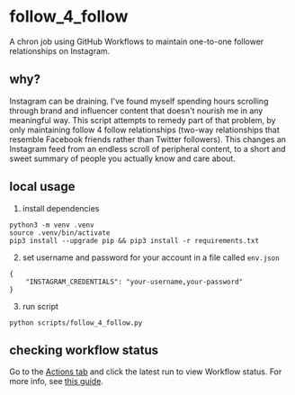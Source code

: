 # follow_4_follow
A chron job using GitHub Workflows to maintain one-to-one follower relationships on Instagram.

## why?
Instagram can be draining. I've found myself spending hours scrolling through brand and influencer content that doesn't nourish me in any meaningful way. This script attempts to remedy part of that problem, by only maintaining follow 4 follow relationships (two-way relationships that resemble Facebook friends rather than Twitter followers). This changes an Instagram feed from an endless scroll of peripheral content, to a short and sweet summary of people you actually know and care about.

## local usage
1. install dependencies

```
python3 -m venv .venv
source .venv/bin/activate
pip3 install --upgrade pip && pip3 install -r requirements.txt
```
2. set username and password for your account in a file called `env.json`
```
{
    "INSTAGRAM_CREDENTIALS": "your-username,your-password"
}
```
3. run script
```
python scripts/follow_4_follow.py
```

## checking workflow status
Go to the [Actions tab](https://github.com/tngzng/follow_4_follow/actions) and click the latest run to view Workflow status. For more info, see [this guide](https://docs.github.com/en/actions/quickstart#viewing-your-workflow-results).
